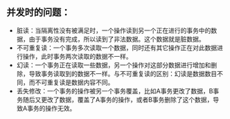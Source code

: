 ## 并发时的问题：
  - 脏读：当隔离性没有被满足时，一个操作读到另一个正在进行的事务中的数据，由于事务没有完成，所以读到了非法数据。这个数据就是脏数据。
  - 不可重复读：一个事务多次读取一个数据，同时还有其它操作正在对此数据进行操作，此时事务两次读取的数据不一样。
  - 幻读：一个事务正在读取一些数据，另一个操作对这部分数据进行增加和删除，导致事务读取到的数据不一样。与不可重复读的区别：幻读是数据数目不同，而不可重复读是数据内容不同。
  - 丢失修改：一个事务的操作被另一个事务覆盖，比如A事务更改了数据，B事务随后又更改了数据，覆盖了A事务的操作，或者B事务删除了这个数据，导致A事务的操作无效。
